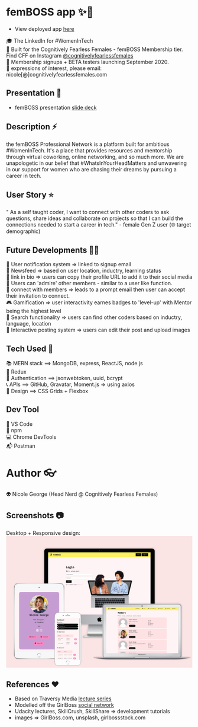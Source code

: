 # femBOSS app ✨📱

- View deployed app [here](https://whispering-oasis-00103.herokuapp.com/)

🎓 The LinkedIn for #WomenInTech <br />
🔮 Built for the Cognitively Fearless Females - femBOSS Membership tier. <br />
Find CFF on Instagram [@cognitivelyfearlessfemales](https://www.instagram.com/cognitivelyfearlessfemales) <br />
🚀 Membership signups + BETA testers launching September 2020. <br />
📧 expressions of interest, please email: nicole[@]cognitivelyfearlessfemales.com <br />

## Presentation 📼

- femBOSS presentation [slide deck](https://www.canva.com/design/DAED-52_bQ8/XC66J9ttwTSts2JM5nGKCA/view?utm_content=DAED-52_bQ8&utm_campaign=designshare&utm_medium=link&utm_source=publishsharelink)

## Description ⚡

the femBOSS Professional Network is a platform built for ambitious #WomenInTech.
It's a place that provides resources and mentorship through virtual coworking, online networking, and so much more. We are unapologetic in our belief that #WhatsInYourHeadMatters and unwavering in our support for women who are chasing their dreams by pursuing a career in tech.

## User Story ⭐

" As a self taught coder, I want to connect with other coders to ask questions, share ideas and collaborate on projects so that I can build the connections needed to start a career in tech." - female Gen Z user (🌐 target demographic)

## Future Developments 🚧🔜

🔔 User notification system => linked to signup email <br />
📰 Newsfeed => based on user location, inductry, learning status <br />
🔗 link in bio => users can copy their profile URL to add it to their social media <br />
🌻 Users can 'admire' other members - similar to a user like function. <br />
💌 connect with members => leads to a prompt email then user can accept their invitation to connect. <br />
🎮 Gamification => user interactivity earnes badges to 'level-up' with Mentor being the highest level <br />
🔎 Search functionality => users can find other coders based on inductry, language, location <br />
💾 Interactive posting system => users can edit their post and upload images <br />

## Tech Used 👾

📚 MERN stack ==> MongoDB, express, ReactJS, node.js <br />
🔮 Redux <br />
🔐 Authentication ==> jsonwebtoken, uuid, bcrypt <br />
📞 APIs ==> GitHub, Gravatar, Moment.js => using axios <br />
🎨 Design ==> CSS Grids + Flexbox <br />

## Dev Tool

🔌 VS Code <br />
🎁 npm <br />
💻 Chrome DevTools <br />
📬 Postman <br />

# Author 👓 

👽 Nicole George (Head Nerd @ Cognitively Fearless Females)

## Screenshots 📷

Desktop + Responsive design: </br>
![Screenshots](https://github.com/NicoleGeorge/femboss_app/blob/master/client/src/img/screenshots%20-%20femBOSS%20app.png)

## References ♥️

- Based on Traversy Media [lecture series](https://www.udemy.com/)
- Modelled off the GirlBoss [social network](https://www.girlboss.com/)
- Udacity lectures, SkillCrush, SkillShare => development tutorials
- images => GirlBoss.com, unsplash, girlbossstock.com
